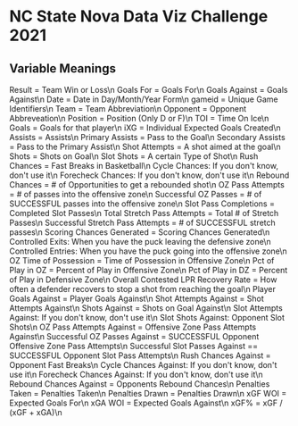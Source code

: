 # NC State Nova Data Viz Challenge 2021

## Variable Meanings

Result = Team Win or Loss\n
Goals For = Goals For\n
Goals Against = Goals Against\n
Date = Date in Day/Month/Year Form\n
gameid = Unique Game Identifiers\n
Team = Team Abbreviation\n
Opponent = Opponent Abbreveation\n
Position = Position (Only D or F)\n
TOI = Time On Ice\n
Goals = Goals for that player\n
iXG = Individual Expected Goals Created\n
Assists = Assists\n
Primary Assists = Pass to the Goal\n
Secondary Assists = Pass to the Primary Assist\n
Shot Attempts = A shot aimed at the goal\n
Shots = Shots on Goal\n
Slot Shots = A certain Type of Shot\n
Rush Chances = Fast Breaks in Basketball\n
Cycle Chances: If you don't know, don't use it\n
Forecheck Chances: If you don't know, don't use it\n
Rebound Chances = # of Opportunities to get a rebounded shot\n
OZ Pass Attempts = # of passes into the offensive zone\n
Successful OZ Passes = # of SUCCESSFUL passes into the offensive zone\n
Slot Pass Completions = Completed Slot Passes\n
Total Stretch Pass Attempts = Total # of Stretch Passes\n
Successful Stretch Pass Attempts = # of SUCCESSFUL stretch passes\n
Scoring Chances Generated = Scoring Chances Generated\n
Controlled Exits: When you have the puck leaving the defensive zone\n
Controlled Entries: When you have the puck going into the offensive zone\n
OZ Time of Possession = Time of Possession in Offensive Zone\n
Pct of Play in OZ = Percent of Play in Offensive Zone\n
Pct of Play in DZ = Percent of Play in Defensive Zone\n
Overall Contested LPR Recovery Rate = How often a defender recovers to stop a shot from reaching the goal\n
Player Goals Against = Player Goals Against\n
Shot Attempts Against = Shot Attempts Against\n 
Shots Against = Shots on Goal Against\n
Slot Attempts Against: If you don't know, don't use it\n
Slot Shots Against: Opponent Slot Shots\n
OZ Pass Attempts Against = Offensive Zone Pass Attempts Against\n
Successful OZ Passes Against = SUCCESSFUL Opponent Offensive Zone Pass Attempts\n
Successful Slot Passes Against == SUCCESSFUL Opponent Slot Pass Attempts\n
Rush Chances Against = Opponent Fast Breaks\n
Cycle Chances Against: If you don't know, don't use it\n
Forecheck Chances Against: If you don't know, don't use it\n
Rebound Chances Against = Opponents Rebound Chances\n
Penalties Taken = Penalties Taken\n
Penalties Drawn = Penalties Drawn\n
xGF WOI = Expected Goals For\n
xGA WOI = Expected Goals Against\n
xGF% = xGF / (xGF + xGA)\n

